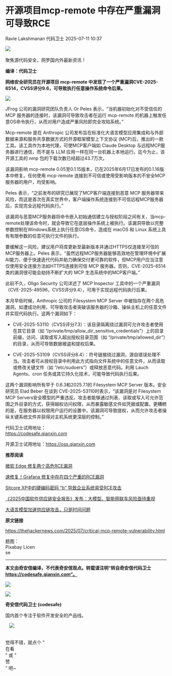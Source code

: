 #  开源项目mcp-remote 中存在严重漏洞可导致RCE  
Ravie Lakshmanan  代码卫士   2025-07-11 10:37  
  
![](https://mmbiz.qpic.cn/mmbiz_gif/Az5ZsrEic9ot90z9etZLlU7OTaPOdibteeibJMMmbwc29aJlDOmUicibIRoLdcuEQjtHQ2qjVtZBt0M5eVbYoQzlHiaw/640?wx_fmt=gif "")  
    
聚焦源代码安全，网罗国内外最新资讯！  
  
**编译：代码卫士**  
  
**网络安全研究员在开源项目 mcp-remote 中发现了一个严重漏洞CVE-2025-6514，CVSS评分9.6，可导致执行任意操作系统命令后果。**  
  
![](https://mmbiz.qpic.cn/mmbiz_png/oBANLWYScMRibSOf2oefmWuft2DriawV8ic11jXPybxL40XUtBdk0dGDibBK91vDyj2lfFgwRpHXvcLpahgCyMdhzg/640?wx_fmt=png&from=appmsg "")  
  
  
JFrog 公司的漏洞研究团队负责人 Or Peles 表示，“当机器初始化对不受信任的 MCP 服务器的连接时，该漏洞可导致攻击者在运行 mcp-remote 的机器上触发任意OS命令执行，从而对用户造成严重风险即完全攻陷系统。”  
  
Mcp-remote 是在 Anthropic 公司发布旨在标准化大语言模型应用集成和与外部数据来源和服务共享数据方式的开源框架模型上下文协议 (MCP)后，推出的一款工具。该工具作为本地代理，可使MCP客户端如 Claude Desktop 与远程MCP服务器进行通信，而不是与 LLM 应用一样在同一台机器上本地运行。迄今为止，该开源工具的 nmp 包的下载次数已经超过43.7万次。  
  
该漏洞影响 mcp-remote 0.05至0.1.15版本，已在2025年6月17日发布的0.1.16版本中修复。任何使用 mcp-remote 连接到不可信或使用受影响版本的不安全MCP服务器的用户，均受影响。  
  
Peles 表示，“之前发布的研究已展现了MCP客户端连接到恶意 MCP 服务器带来风险，而这是首次在真实世界中，客户端操作系统连接到不可信远程MCP服务器后，实现完全远程代码执行。”  
  
该漏洞与恶意MCP服务器将命令嵌入初始通信建立与授权阶段之间有关，当mcp-remote处理该命令时，就会导致它在底层操作系统上被执行。该漏洞导致以完整参数控制在Windows系统上执行任意OS命令，造成在 macOS 和 Linux 系统上具有有限参数的任意可执行文件的执行。  
  
要缓解这一风险，建议用户将库更新至最新版本并通过HTTPS仅连接至可信的MCP服务器上。Peles 表示，“虽然远程MCP服务器能够高效地在管理环境中扩展AI能力、便于快速迭代代码并助力确保交付更可靠的软件，但MCP用户应当注意仅使用安全连接方法如HTTPS连接到可信 MCP 服务器。否则，CVE-2025-6514类的漏洞很可能会劫持不断扩大的 MCP 生态系统中的MCP客户端。”  
  
此前不久，Oligo Security 公司详述了 MCP Inspector 工具中的一个严重漏洞（CVE-2025-49596，CVSS评分9.4），可用于实现远程代码执行后果。  
  
本月早些时候，Anthropic 公司的 Filesystem MCP Server 中被指存在两个高危漏洞，如遭成功利用，可导致攻击者突破该服务器的沙箱、操纵主机上的任意文件并实现代码执行。这两个漏洞如下：  
  
- CVE-2025-53110（CVSS评分7.3）：该目录隔离绕过漏洞可允许攻击者使用在其它目录（如 “/private/tmp/allow_dir_sensitive_credentials”）上的目录前缀，访问、读取或写入超出授权目录范围（如 “/private/tmp/allowed_dir”）的目录，从而可导致数据被盗和提权后果。  
  
- CVE-2025-53109（CVSS评分8.4）：符号链接绕过漏洞，源自错误处理不当。攻击者可从授权目录中利用此方式指向文件系统中的任意文件，从而读取或修改关键文件（如 “/etc/sudoers”）或释放恶意代码。利用 Lauch Agents、cron 任务或其它持久化技术，可能导致代码执行后果。  
  
  
  
这两个漏洞影响所有早于 0.6.3和2025.7.1的 Filesystem MCP Server 版本。安全研究员 Elad Beber 在谈到 CVE-2025-53110时表示，“该漏洞是对 Filesystem MCP Servers安全模型的严重违反。攻击者能够通过列表、读取或写入可允许范围之外目录的方式，获得越权访问权限，从而暴露敏感文件如凭据或配置。更糟糕的是，在服务器以权限用户运行的设置中，该漏洞可导致提权，从而允许攻击者操纵关键系统文件并获得对主机系统更深层的控制。”  
  
  
代码卫士试用地址：  
https://codesafe.qianxin.com  
  
开源卫士试用地址：https://oss.qianxin.com  
  
  
  
  
  
  
  
  
  
  
  
  
  
**推荐阅读**  
  
[微软 Edge 修复两个高危RCE漏洞](https://mp.weixin.qq.com/s?__biz=MzI2NTg4OTc5Nw==&mid=2247523450&idx=1&sn=fb41027f31142b3eef6b9494edc4b71e&scene=21#wechat_redirect)  
  
  
[速修复！Grafana 修复中存在四个严重的RCE漏洞](https://mp.weixin.qq.com/s?__biz=MzI2NTg4OTc5Nw==&mid=2247523440&idx=2&sn=85a84a9138ea24b09e9ea0bcb9efe061&scene=21#wechat_redirect)  
  
  
[Sitcore XP中的硬编码密码 “b” 导致企业系统易受RCE攻击](https://mp.weixin.qq.com/s?__biz=MzI2NTg4OTc5Nw==&mid=2247523347&idx=2&sn=b6f02b127ba49b7fa05eec183cb4108a&scene=21#wechat_redirect)  
  
  
[《2025中国软件供应链安全报告》发布：大模型、智能网联车风险亟待重视](https://mp.weixin.qq.com/s?__biz=MzI2NTg4OTc5Nw==&mid=2247523515&idx=1&sn=0b90d847c5fba9db87395a652595fafc&scene=21#wechat_redirect)  
  
  
[大语言模型加速供应链攻击，只是时间问题](https://mp.weixin.qq.com/s?__biz=MzI2NTg4OTc5Nw==&mid=2247521932&idx=2&sn=ca363bafcb541f84bed911b9db4e071d&scene=21#wechat_redirect)  
  
  
  
  
  
**原文链接**  
  
https://thehackernews.com/2025/07/critical-mcp-remote-vulnerability.html  
  
  
题图：  
Pixabay Licen  
se  
  
****  
**本文由奇安信编译，不代表奇安信观点。转载请注明“转自奇安信代码卫士 https://codesafe.qianxin.com”。**  
  
  
  
  
![](https://mmbiz.qpic.cn/mmbiz_jpg/oBANLWYScMSf7nNLWrJL6dkJp7RB8Kl4zxU9ibnQjuvo4VoZ5ic9Q91K3WshWzqEybcroVEOQpgYfx1uYgwJhlFQ/640?wx_fmt=jpeg "")  
  
![](https://mmbiz.qpic.cn/mmbiz_jpg/oBANLWYScMSN5sfviaCuvYQccJZlrr64sRlvcbdWjDic9mPQ8mBBFDCKP6VibiaNE1kDVuoIOiaIVRoTjSsSftGC8gw/640?wx_fmt=jpeg "")  
  
**奇安信代码卫士 (codesafe)**  
  
国内首个专注于软件开发安全的产品线。  
  
   ![](https://mmbiz.qpic.cn/mmbiz_gif/oBANLWYScMQ5iciaeKS21icDIWSVd0M9zEhicFK0rbCJOrgpc09iaH6nvqvsIdckDfxH2K4tu9CvPJgSf7XhGHJwVyQ/640?wx_fmt=gif "")  
  
   
觉得不错，就点个 “  
在看  
” 或 "  
赞  
” 吧~  
  
